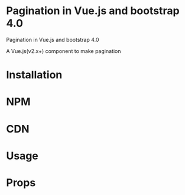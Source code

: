 # Pagination in Vue.js and bootstrap 4.0
Pagination in Vue.js and bootstrap 4.0


A Vue.js(v2.x+) component to make pagination

# Installation

# NPM

# CDN

# Usage

# Props

